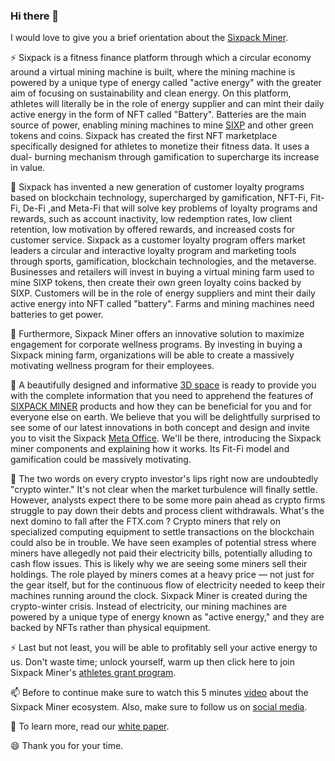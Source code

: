 ### Hi there 👋
I would love to give you a brief orientation about the [Sixpack Miner](https://sixpackminer.io/).

⚡ Sixpack is a fitness finance platform through which a circular economy around a virtual mining machine is built, where the mining machine is powered by a unique type of energy called "active energy" with the greater aim of focusing on sustainability and clean energy. On this platform, athletes will literally be in the role of energy supplier and can mint their daily active energy in the form of NFT called "Battery". Batteries are the main source of power, enabling mining machines to mine [SIXP](https://bscscan.com/address/0xf117dfcb241c0003d5e2fc72f288755c17a46980#writeContract) and other green tokens and coins. Sixpack has created the first NFT marketplace specifically designed for athletes to monetize their fitness data. It uses a dual- burning mechanism through gamification to supercharge its increase in value.

🤔 Sixpack has invented a new generation of customer loyalty programs based on blockchain technology, supercharged by gamification, NFT-Fi, Fit-Fi, De-Fi ,and Meta-Fi that will solve key problems of loyalty programs and rewards, such as account inactivity, low redemption rates, low client retention, low motivation by offered rewards, and increased costs for customer service.
Sixpack as a customer loyalty program offers market leaders a circular and interactive loyalty program and marketing tools through sports, gamification, blockchain technologies, and the metaverse. Businesses and retailers will invest in buying a virtual mining farm used to mine SIXP tokens, then create their own green loyalty coins backed by SIXP. Customers will be in the role of energy suppliers and mint their daily active energy into NFT called "battery". Farms and mining machines need batteries to get power.

👯 Furthermore, Sixpack Miner offers an innovative solution to maximize engagement for corporate wellness programs. By investing in buying a Sixpack mining farm, organizations will be able to create a massively motivating wellness program for their employees.

🔭 A beautifully designed and informative [3D space](https://bit.ly/3Kstxyc) is ready to provide you with the complete information that you need to apprehend the features of [SIXPACK MINER](https://sixpackminer.io/) products and how they can be beneficial for you and for everyone else on earth.
We believe that you will be delightfully surprised to see some of our latest innovations in both concept and design and invite you to visit the Sixpack [Meta Office](https://bit.ly/3Kstxyc). We'll be there, introducing the Sixpack miner components and explaining how it works. Its Fit-Fi model and gamification could be massively motivating.

🌱 The two words on every crypto investor's lips right now are undoubtedly "crypto winter."
It's not clear when the market turbulence will finally settle. However, analysts expect there to be some more pain ahead as crypto firms struggle to pay down their debts and process client withdrawals. What's the next domino to fall after the FTX.com ? 
Crypto miners that rely on specialized computing equipment to settle transactions on the blockchain could also be in trouble.
We have seen examples of potential stress where miners have allegedly not paid their electricity bills, potentially alluding to cash flow issues. This is likely why we are seeing some miners sell their holdings. The role played by miners comes at a heavy price — not just for the gear itself, but for the continuous flow of electricity needed to keep their machines running around the clock.
Sixpack Miner is created during the crypto-winter crisis. Instead of electricity, our mining machines are powered by a unique type of energy known as "active energy," and they are backed by NFTs rather than physical equipment.

⚡ Last but not least, you will be able to profitably sell your active energy to us. Don't waste time; unlock yourself, warm up then click here to join Sixpack Miner's [athletes grant program](https://sixpackminer.io/metamap/).

📫 Before to continue make sure to watch this 5 minutes [video](https://youtu.be/WvQQGc4Z5eQ) about the Sixpack Miner ecosystem. Also, make sure to follow us on [social media](https://linktr.ee/sixpack_miner).

💬 To learn more, read our [white paper](https://sixpack-miner.gitbook.io/sixpack-whitepaper/).

😄 Thank you for your time.

<!--
**SixpackMiner/SixpackMiner** is a ✨ _special_ ✨ repository because its `README.md` (this file) appears on your GitHub profile.

Here are some ideas to get you started:

- 🔭 I’m currently working on ...
- 🌱 I’m currently learning ...
- 👯 I’m looking to collaborate on ...
- 🤔 I’m looking for help with ...
- 💬 Ask me about ...
- 📫 How to reach me: ...
- 😄 Pronouns: ...
- ⚡ Fun fact: ...
-->

